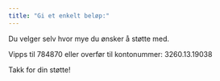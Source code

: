 ```yaml
---
title: "Gi et enkelt beløp:"
---
```

Du velger selv hvor mye du ønsker å støtte med. 

Vipps til 784870 eller overfør til kontonummer:  3260.13.19038

Takk for din støtte!
